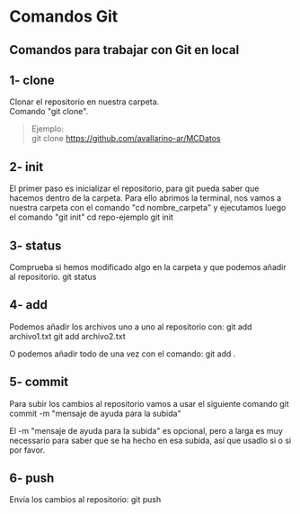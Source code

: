 # Comandos Git
## Comandos para trabajar con Git en local

## 1- clone 
Clonar el repositorio en nuestra carpeta.  
Comando "git clone".  
> Ejemplo:  
> git clone https://github.com/avallarino-ar/MCDatos

## 2- init
El primer paso es inicializar el repositorio, para git pueda saber que hacemos dentro de la carpeta. Para ello abrimos la terminal, nos vamos a nuestra carpeta con el comando "cd nombre_carpeta" y ejecutamos luego el comando "git init"
  cd repo-ejemplo
  git init  

## 3- status
Comprueba si hemos modificado algo en la carpeta y que podemos añadir al repositorio. 
  git status

## 4- add
Podemos añadir los archivos uno a uno al repositorio con:
  git add archivo1.txt
  git add archivo2.txt

O podemos añadir todo de una vez con el comando:
  git add .

## 5- commit
Para subir los cambios al repositorio vamos a usar el siguiente comando
  git commit -m "mensaje de ayuda para la subida"

El -m "mensaje de ayuda para la subida" es opcional, pero a larga es muy necessario para saber que se ha hecho en esa subida, así que usadlo si o si por favor.

## 6- push
Envía los cambios al repositorio:
	git push <url del repositorio>

